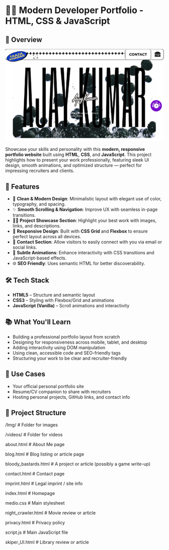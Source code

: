 # 👨‍💻 Modern Developer Portfolio - HTML, CSS & JavaScript

## 🚀 Overview
<a href="https://ajaykumarbluewhale.github.io/My_portfolio/" target="_blank">
  <img src="./Img/thumbnail.png.jpeg" alt="Portfolio Thumbnail"/>
</a>

Showcase your skills and personality with this **modern, responsive portfolio website** built using **HTML**, **CSS**, and **JavaScript**. This project highlights how to present your work professionally, featuring sleek UI design, smooth animations, and optimized structure — perfect for impressing recruiters and clients.

## 🌟 Features

- 🎯 **Clean & Modern Design**: Minimalistic layout with elegant use of color, typography, and spacing.
- ✨ **Smooth Scrolling & Navigation**: Improve UX with seamless in-page transitions.
- 🧑‍💼 **Project Showcase Section**: Highlight your best work with images, links, and descriptions.
- 📱 **Responsive Design**: Built with **CSS Grid** and **Flexbox** to ensure perfect layout across all devices.
- 💬 **Contact Section**: Allow visitors to easily connect with you via email or social links.
- 🧠 **Subtle Animations**: Enhance interactivity with CSS transitions and JavaScript-based effects.
- 🌐 **SEO Friendly**: Uses semantic HTML for better discoverability.

## 🛠️ Tech Stack

- **HTML5** – Structure and semantic layout
- **CSS3** – Styling with Flexbox/Grid and animations
- **JavaScript (Vanilla)** – Scroll animations and interactivity

## 📚 What You'll Learn

- Building a professional portfolio layout from scratch
- Designing for responsiveness across mobile, tablet, and desktop
- Adding interactivity using DOM manipulation
- Using clean, accessible code and SEO-friendly tags
- Structuring your work to be clear and recruiter-friendly

## 🧩 Use Cases

- Your official personal portfolio site
- Resume/CV companion to share with recruiters
- Hosting personal projects, GitHub links, and contact info

## 📁 Project Structure
/Img/                  # Folder for images

/videos/               # Folder for videos

about.html             # About Me page

blog.html              # Blog listing or article page

bloody_bastards.html   # A project or article (possibly a game write-up)

contact.html           # Contact page

imprint.html           # Legal imprint / site info

index.html             # Homepage

medio.css              # Main stylesheet

night_crawler.html     # Movie review or article

privacy.html           # Privacy policy

script.js              # Main JavaScript file

skiper_UI.html         #  Library review or article


